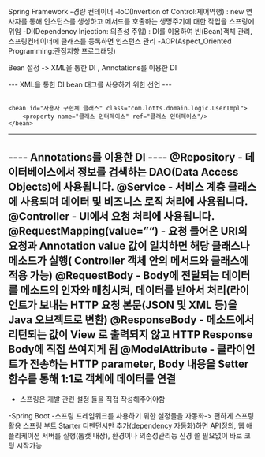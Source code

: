 Spring Framework 
-경량 컨테이너
-IoC(Invertion of Control:제어역행) : new 연사자를 통해 인스턴스를 생성하고 메서드를 호출하는 생명주기에 대한 작업을 스프링에 위임
-DI(Dependency Injection: 의존성 주입) : DI를 이용하여 빈(Bean)객체 관리, 스프링컨테이너에 클래스를 등록하면 인스턴스 관리
-AOP(Aspect_Oriented Programming:관점지향 프로그래밍)

Bean 설정 -> XML을 통한 DI , Annotations를 이용한 DI

--- XML을 통한 DI bean 태그를 사용하기 위한 선언 ---
<?xml version="1.0" encoding="UTF-8"?>
<beans xmlns="http://www.springframework.org/schema/beans" xmlns:xsi="http://www.w3.org/2001/XMLSchema-instance"
	xmlns:jdbc="http://www.springframework.org/schema/jdbc"
	xsi:schemaLocation="http://www.springframework.org/schema/beans http://www.springframework.org/schema/beans/spring-beans-4.0.xsd
        http://www.springframework.org/schema/jdbc  http://www.springframework.org/schema/jdbc/spring-jdbc-4.0.xsd">
---------------------------------------
	<bean id="사용자 구현체 클래스" class="com.lotts.domain.logic.UserImpl">
		<property name="클래스 인터페이스" ref="클래스 인터페이스"/>
	</bean>
----------------------------------------

---- Annotations를 이용한 DI ----
@Repository -  데이터베이스에서 정보를 검색하는 DAO(Data Access Objects)에 사용됩니다.
@Service - 서비스 계층 클래스에 사용되며 데이터 및 비즈니스 로직 처리에 사용됩니다.
@Controller - UI에서 요청 처리에 사용됩니다.
@RequestMapping(value=”“) - 요청 들어온 URI의 요청과 Annotation value 값이 일치하면 해당 클래스나 메소드가 실행( Controller 객체 안의 메서드와 클래스에 적용 가능)
@RequestBody - Body에 전달되는 데이터를 메소드의 인자와 매칭시켜, 데이터를 받아서 처리(라이언트가 보내는 HTTP 요청 본문(JSON 및 XML 등)을 Java 오브젝트로 변환)
@ResponseBody - 메소드에서 리턴되는 값이 View 로 출력되지 않고 HTTP Response Body에 직접 쓰여지게 됨
@ModelAttribute - 클라이언트가 전송하는 HTTP parameter, Body 내용을 Setter 함수를 통해 1:1로 객체에 데이터를 연결
---------------------
- 스프링은 개발 관련 설정 들을 직접 작성해주어야함

-Spring Boot 
-스프링 프레임워크를 사용하기 위한 설정들을 자동화-> 편하게 스프링 활용
스프링 부트 Starter 디펜던시만 추가(dependency 자동화)하면 API정의, 웹 애플리케이션 서버를 실행(톰캣 내장),
환경이나 의존성관리등 신경 쓸 필요없이 바로 코딩 시작가능
